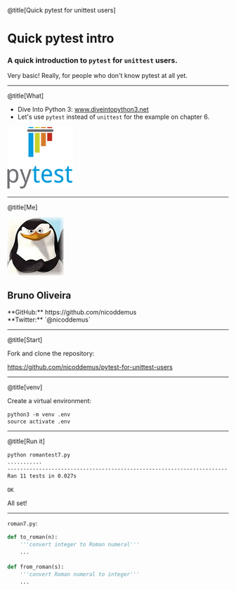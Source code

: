 @title[Quick pytest for unittest users]

# Quick <span class="gold">pytest</span> intro

### A quick introduction to `pytest` for `unittest` users.

Very basic! Really, for people who don't know pytest at all yet.

---

@title[What]

* Dive Into Python 3: www.diveintopython3.net
* Let's use `pytest` instead of `unittest` for the example on chapter 6.

![img](assets/images/pytest1.png)

---

@title[Me]


![img](assets/images/portrait11.jpg)

## Bruno Oliveira

<span align="left">
**GitHub:** https://github.com/nicoddemus
<br>
**Twitter:** `@nicoddemus`
</span> 

---

@title[Start]

Fork and clone the repository:

https://github.com/nicoddemus/pytest-for-unittest-users



---

@title[venv]

Create a virtual environment:

```
python3 -m venv .env
source activate .env
```

---

@title[Run it]

```
python romantest7.py
...........
----------------------------------------------------------------------
Ran 11 tests in 0.027s

OK
```

All set!

---

`roman7.py`:

```python
def to_roman(n):
    '''convert integer to Roman numeral'''
    ...
    
def from_roman(s):
    '''convert Roman numeral to integer'''
    ...    
```
